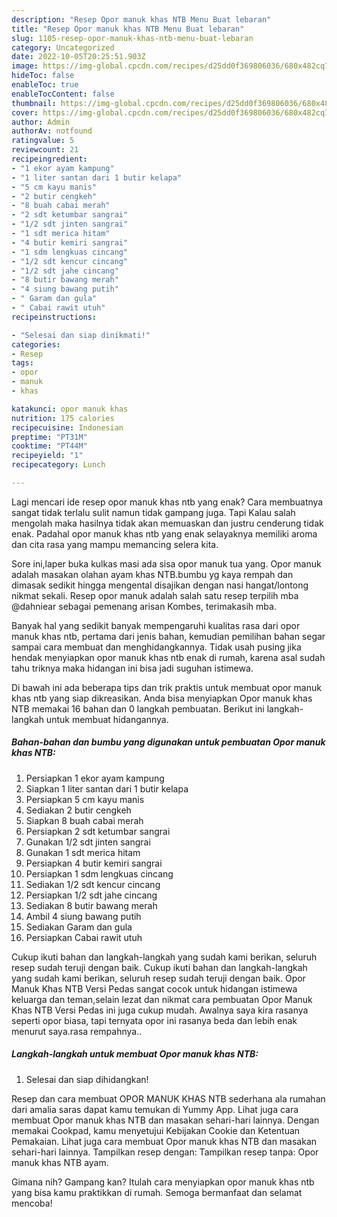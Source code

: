 ```yaml
---
description: "Resep Opor manuk khas NTB Menu Buat lebaran"
title: "Resep Opor manuk khas NTB Menu Buat lebaran"
slug: 1105-resep-opor-manuk-khas-ntb-menu-buat-lebaran
category: Uncategorized
date: 2022-10-05T20:25:51.903Z
image: https://img-global.cpcdn.com/recipes/d25dd0f369806036/680x482cq70/opor-manuk-khas-ntb-foto-resep-utama.jpg
hideToc: false
enableToc: true
enableTocContent: false
thumbnail: https://img-global.cpcdn.com/recipes/d25dd0f369806036/680x482cq70/opor-manuk-khas-ntb-foto-resep-utama.jpg
cover: https://img-global.cpcdn.com/recipes/d25dd0f369806036/680x482cq70/opor-manuk-khas-ntb-foto-resep-utama.jpg
author: Admin
authorAv: notfound
ratingvalue: 5
reviewcount: 21
recipeingredient:
- "1 ekor ayam kampung"
- "1 liter santan dari 1 butir kelapa"
- "5 cm kayu manis"
- "2 butir cengkeh"
- "8 buah cabai merah"
- "2 sdt ketumbar sangrai"
- "1/2 sdt jinten sangrai"
- "1 sdt merica hitam"
- "4 butir kemiri sangrai"
- "1 sdm lengkuas cincang"
- "1/2 sdt kencur cincang"
- "1/2 sdt jahe cincang"
- "8 butir bawang merah"
- "4 siung bawang putih"
- " Garam dan gula"
- " Cabai rawit utuh"
recipeinstructions:

- "Selesai dan siap dinikmati!"
categories:
- Resep
tags:
- opor
- manuk
- khas

katakunci: opor manuk khas 
nutrition: 175 calories
recipecuisine: Indonesian
preptime: "PT31M"
cooktime: "PT44M"
recipeyield: "1"
recipecategory: Lunch

---
```



Lagi mencari ide resep opor manuk khas ntb yang enak? Cara membuatnya sangat tidak terlalu sulit namun tidak gampang juga. Tapi Kalau salah mengolah maka hasilnya tidak akan memuaskan dan justru cenderung tidak enak. Padahal opor manuk khas ntb yang enak selayaknya memiliki aroma dan cita rasa yang mampu memancing selera kita.


Sore ini,laper buka kulkas masi ada sisa opor manuk tua yang. Opor manuk adalah masakan olahan ayam khas NTB.bumbu yg kaya rempah dan dimasak sedikit hingga mengental disajikan dengan nasi hangat/lontong nikmat sekali. Resep opor manuk adalah salah satu resep terpilih mba @dahniear sebagai pemenang arisan Kombes, terimakasih mba.

Banyak hal yang sedikit banyak mempengaruhi kualitas rasa dari opor manuk khas ntb, pertama dari jenis bahan, kemudian pemilihan bahan segar sampai cara membuat dan menghidangkannya. Tidak usah pusing jika hendak menyiapkan opor manuk khas ntb enak di rumah, karena asal sudah tahu triknya maka hidangan ini bisa jadi suguhan istimewa.


Di bawah ini ada beberapa tips dan trik praktis untuk membuat opor manuk khas ntb yang siap dikreasikan. Anda bisa menyiapkan Opor manuk khas NTB memakai 16 bahan dan 0 langkah pembuatan. Berikut ini langkah-langkah untuk membuat hidangannya.

<!--inarticleads1-->

##### Bahan-bahan dan bumbu yang digunakan untuk pembuatan Opor manuk khas NTB:

1. Persiapkan 1 ekor ayam kampung
1. Siapkan 1 liter santan dari 1 butir kelapa
1. Persiapkan 5 cm kayu manis
1. Sediakan 2 butir cengkeh
1. Siapkan 8 buah cabai merah
1. Persiapkan 2 sdt ketumbar sangrai
1. Gunakan 1/2 sdt jinten sangrai
1. Gunakan 1 sdt merica hitam
1. Persiapkan 4 butir kemiri sangrai
1. Persiapkan 1 sdm lengkuas cincang
1. Sediakan 1/2 sdt kencur cincang
1. Persiapkan 1/2 sdt jahe cincang
1. Sediakan 8 butir bawang merah
1. Ambil 4 siung bawang putih
1. Sediakan  Garam dan gula
1. Persiapkan  Cabai rawit utuh


Cukup ikuti bahan dan langkah-langkah yang sudah kami berikan, seluruh resep sudah teruji dengan baik. Cukup ikuti bahan dan langkah-langkah yang sudah kami berikan, seluruh resep sudah teruji dengan baik. Opor Manuk Khas NTB Versi Pedas sangat cocok untuk hidangan istimewa keluarga dan teman,selain lezat dan nikmat cara pembuatan Opor Manuk Khas NTB Versi Pedas ini juga cukup mudah. Awalnya saya kira rasanya seperti opor biasa, tapi ternyata opor ini rasanya beda dan lebih enak menurut saya.rasa rempahnya.. 

<!--inarticleads2-->

##### Langkah-langkah untuk membuat Opor manuk khas NTB:


1. Selesai dan siap dihidangkan!

Resep dan cara membuat OPOR MANUK KHAS NTB sederhana ala rumahan dari amalia saras dapat kamu temukan di Yummy App. Lihat juga cara membuat Opor manuk khas NTB dan masakan sehari-hari lainnya. Dengan memakai Cookpad, kamu menyetujui Kebijakan Cookie dan Ketentuan Pemakaian. Lihat juga cara membuat Opor manuk khas NTB dan masakan sehari-hari lainnya. Tampilkan resep dengan: Tampilkan resep tanpa: Opor manuk khas NTB ayam. 

Gimana nih? Gampang kan? Itulah cara menyiapkan opor manuk khas ntb yang bisa kamu praktikkan di rumah. Semoga bermanfaat dan selamat mencoba!
